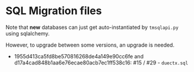 # SQL Migration files

Note that **new** databases can just get auto-instantiated by `tmsqlapi.py`
using sqlalchemy.

However, to upgrade between some versions, an upgrade is needed.

* 1955d413ca5fd8be570816268de4a149e90cc6fe and
  d17a4cad848b1aa6e76ecae80acb7ec1ff538c16: #15 / #29 - `duectx.sql`